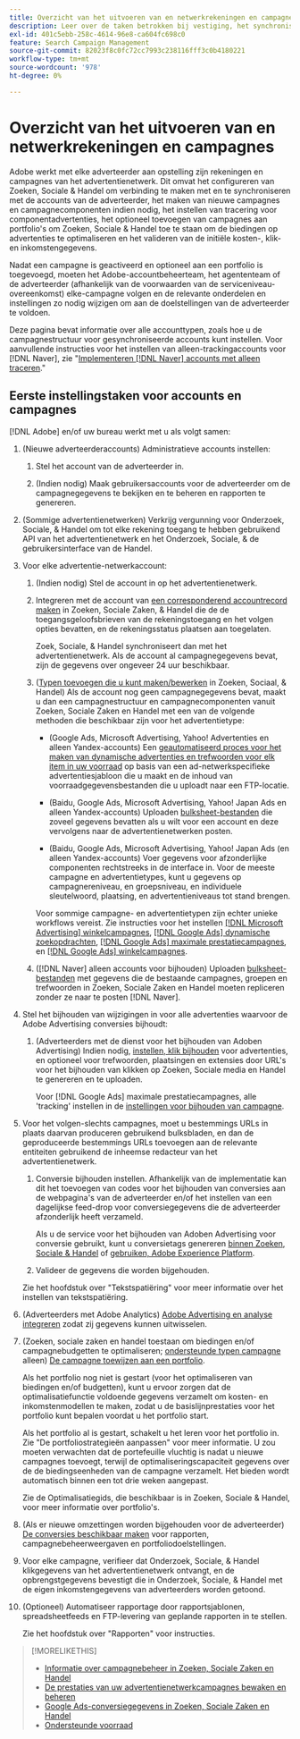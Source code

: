 ```yaml
---
title: Overzicht van het uitvoeren van en netwerkrekeningen en campagnes
description: Leer over de taken betrokken bij vestiging, het synchroniseren, en het beheren van uw rekeningen van het advertentienetwerk.
exl-id: 401c5ebb-258c-4614-96e8-ca604fc698c0
feature: Search Campaign Management
source-git-commit: 82023f8c0fc72cc7993c238116fff3c0b4180221
workflow-type: tm+mt
source-wordcount: '978'
ht-degree: 0%

---
```


# Overzicht van het uitvoeren van en netwerkrekeningen en campagnes

Adobe werkt met elke adverteerder aan opstelling zijn rekeningen en campagnes van het advertentienetwerk. Dit omvat het configureren van Zoeken, Sociale &amp; Handel om verbinding te maken met en te synchroniseren met de accounts van de adverteerder, het maken van nieuwe campagnes en campagnecomponenten indien nodig, het instellen van tracering voor componentadvertenties, het optioneel toevoegen van campagnes aan portfolio&#39;s om Zoeken, Sociale &amp; Handel toe te staan om de biedingen op advertenties te optimaliseren en het valideren van de initiële kosten-, klik- en inkomstengegevens.

Nadat een campagne is geactiveerd en optioneel aan een portfolio is toegevoegd, moeten het Adobe-accountbeheerteam, het agententeam of de adverteerder (afhankelijk van de voorwaarden van de serviceniveau-overeenkomst) elke-campagne volgen en de relevante onderdelen en instellingen zo nodig wijzigen om aan de doelstellingen van de adverteerder te voldoen.

Deze pagina bevat informatie over alle accounttypen, zoals hoe u de campagnestructuur voor gesynchroniseerde accounts kunt instellen. Voor aanvullende instructies voor het instellen van alleen-trackingaccounts voor [!DNL Naver], zie &quot;[Implementeren [!DNL Naver] accounts met alleen traceren](/help/search-social-commerce/campaign-management/naver-tracking-only-account-implement.md).&quot;

## Eerste instellingstaken voor accounts en campagnes

[!DNL Adobe] en/of uw bureau werkt met u als volgt samen:

1. (Nieuwe adverteerderaccounts) Administratieve accounts instellen:

   1. Stel het account van de adverteerder in.

   1. (Indien nodig) Maak gebruikersaccounts voor de adverteerder om de campagnegegevens te bekijken en te beheren en rapporten te genereren.

1. (Sommige advertentienetwerken) Verkrijg vergunning voor Onderzoek, Sociale, &amp; Handel om tot elke rekening toegang te hebben gebruikend API van het advertentienetwerk en het Onderzoek, Sociale, &amp; de gebruikersinterface van de Handel.

1. Voor elke advertentie-netwerkaccount:

   1. (Indien nodig) Stel de account in op het advertentienetwerk.

   1. Integreren met de account van [een corresponderend accountrecord maken](/help/search-social-commerce/campaign-management/accounts/ad-network-account-manage.md#create-account) in Zoeken, Sociale Zaken, &amp; Handel die de de toegangsgeloofsbrieven van de rekeningstoegang en het volgen opties bevatten, en de rekeningsstatus plaatsen aan toegelaten.

      Zoek, Sociale, &amp; Handel synchroniseert dan met het advertentienetwerk. Als de account al campagnegegevens bevat, zijn de gegevens over ongeveer 24 uur beschikbaar.

   1. ([Typen toevoegen die u kunt maken/bewerken](/help/search-social-commerce/introduction/supported-inventory.md) in Zoeken, Sociaal, &amp; Handel) Als de account nog geen campagnegegevens bevat, maakt u dan een campagnestructuur en campagnecomponenten vanuit Zoeken, Sociale Zaken en Handel met een van de volgende methoden die beschikbaar zijn voor het advertentietype:

      * (Google Ads, Microsoft Advertising, Yahoo! Advertenties en alleen Yandex-accounts) Een [geautomatiseerd proces voor het maken van dynamische advertenties en trefwoorden voor elk item in uw voorraad](/help/search-social-commerce/campaign-management/inventory-feeds/inventory-feeds-about.md) op basis van een ad-netwerkspecifieke advertentiesjabloon die u maakt en de inhoud van voorraadgegevensbestanden die u uploadt naar een FTP-locatie.

      * (Baidu, Google Ads, Microsoft Advertising, Yahoo! Japan Ads en alleen Yandex-accounts) Uploaden [bulksheet-bestanden](/help/search-social-commerce/campaign-management/bulksheets/bulksheet-about.md) die zoveel gegevens bevatten als u wilt voor een account en deze vervolgens naar de advertentienetwerken posten.

      * (Baidu, Google Ads, Microsoft Advertising, Yahoo! Japan Ads (en alleen Yandex-accounts) Voer gegevens voor afzonderlijke componenten rechtstreeks in de interface in. Voor de meeste campagne en advertentietypes, kunt u gegevens op campagnereniveau, en groepsniveau, en individuele sleutelwoord, plaatsing, en advertentieniveaus tot stand brengen.

      Voor sommige campagne- en advertentietypen zijn echter unieke workflows vereist. Zie instructies voor het instellen [[!DNL Microsoft Advertising] winkelcampagnes](/help/search-social-commerce/campaign-management/special-campaign-types/microsoft-shopping-campaigns.md), [[!DNL Google Ads] dynamische zoekopdrachten](/help/search-social-commerce/campaign-management/special-campaign-types/google-dynamic-search-ads.md), [[!DNL Google Ads] maximale prestatiecampagnes](/help/search-social-commerce/campaign-management/special-campaign-types/google-performance-max-campaigns.md), en [[!DNL Google Ads] winkelcampagnes](/help/search-social-commerce/campaign-management/special-campaign-types/google-shopping-campaigns.md).

   1. ([!DNL Naver] alleen accounts voor bijhouden) Uploaden [bulksheet-bestanden](/help/search-social-commerce/campaign-management/bulksheets/bulksheet-about.md) met gegevens die de bestaande campagnes, groepen en trefwoorden in Zoeken, Sociale Zaken en Handel moeten repliceren zonder ze naar te posten [!DNL Naver].

1. Stel het bijhouden van wijzigingen in voor alle advertenties waarvoor de Adobe Advertising conversies bijhoudt:

   1. (Adverteerders met de dienst voor het bijhouden van Adoben Advertising) Indien nodig, [instellen, klik bijhouden](/help/search-social-commerce/tracking/click-tracking-ways-to-generate.md) voor advertenties, en optioneel voor trefwoorden, plaatsingen en extensies door URL&#39;s voor het bijhouden van klikken op Zoeken, Sociale media en Handel te genereren en te uploaden.

      Voor [!DNL Google Ads] maximale prestatiecampagnes, alle &#39;tracking&#39; instellen in de [instellingen voor bijhouden van campagne](/help/search-social-commerce/campaign-management/campaigns/campaign-settings-google.md).

1. Voor het volgen-slechts campagnes, moet u bestemmings URLs in plaats daarvan produceren gebruikend bulksbladen, en dan de geproduceerde bestemmings URLs toevoegen aan de relevante entiteiten gebruikend de inheemse redacteur van het advertentienetwerk.

   1. Conversie bijhouden instellen. Afhankelijk van de implementatie kan dit het toevoegen van codes voor het bijhouden van conversies aan de webpagina&#39;s van de adverteerder en/of het instellen van een dagelijkse feed-drop voor conversiegegevens die de adverteerder afzonderlijk heeft verzameld.

      Als u de service voor het bijhouden van Adoben Advertising voor conversie gebruikt, kunt u conversietags genereren [binnen Zoeken, Sociale &amp; Handel](/help/search-social-commerce/tools/conversion-tag-generate.md) of [gebruiken, Adobe Experience Platform](https://experienceleague.adobe.com/docs/experience-platform/destinations/catalog/advertising/adobe-advertising-cloud.html).

   1. Valideer de gegevens die worden bijgehouden.

   Zie het hoofdstuk over &quot;Tekstspatiëring&quot; voor meer informatie over het instellen van tekstspatiëring.

1. (Adverteerders met Adobe Analytics) [Adobe Advertising en analyse integreren](https://experienceleague.adobe.com/docs/advertising/integrations/analytics/overview.html) zodat zij gegevens kunnen uitwisselen.

1. (Zoeken, sociale zaken en handel toestaan om biedingen en/of campagnebudgetten te optimaliseren; [ondersteunde typen campagne](/help/search-social-commerce/introduction/supported-inventory.md) alleen) [De campagne toewijzen aan een portfolio](/help/search-social-commerce/campaign-management/campaign-assign-to-portfolio.md).

   Als het portfolio nog niet is gestart (voor het optimaliseren van biedingen en/of budgetten), kunt u ervoor zorgen dat de optimalisatiefunctie voldoende gegevens verzamelt om kosten- en inkomstenmodellen te maken, zodat u de basislijnprestaties voor het portfolio kunt bepalen voordat u het portfolio start.

   Als het portfolio al is gestart, schakelt u het leren voor het portfolio in. Zie &quot;De portfoliostrategieën aanpassen&quot; voor meer informatie. U zou moeten verwachten dat de portefeuille vluchtig is nadat u nieuwe campagnes toevoegt, terwijl de optimaliseringscapaciteit gegevens over de de biedingseenheden van de campagne verzamelt. Het bieden wordt automatisch binnen een tot drie weken aangepast.

   Zie de Optimalisatiegids, die beschikbaar is in Zoeken, Sociale &amp; Handel, voor meer informatie over portfolio&#39;s.<!-- verify convention for referencing Optimization Guide here -->

1. (Als er nieuwe omzettingen worden bijgehouden voor de adverteerder) [De conversies beschikbaar maken](/help/search-social-commerce/admin/transaction-properties/transaction-property-about.md) voor rapporten, campagnebeheerweergaven en portfoliodoelstellingen.

1. Voor elke campagne, verifieer dat Onderzoek, Sociale, &amp; Handel klikgegevens van het advertentienetwerk ontvangt, en de opbrengstgegevens bevestigt die in Onderzoek, Sociale, &amp; Handel met de eigen inkomstengegevens van adverteerders worden getoond.

1. (Optioneel) Automatiseer rapportage door rapportsjablonen, spreadsheetfeeds en FTP-levering van geplande rapporten in te stellen.

   Zie het hoofdstuk over &quot;Rapporten&quot; voor instructies.

>[!MORELIKETHIS]
>
>* [Informatie over campagnebeheer in Zoeken, Sociale Zaken en Handel](campaign-management-about.md)
>* [De prestaties van uw advertentienetwerkcampagnes bewaken en beheren](monitor-performance-campaigns.md)
>* [Google Ads-conversiegegevens in Zoeken, Sociale Zaken en Handel](google-conversion-data.md)
>* [Ondersteunde voorraad](/help/search-social-commerce/introduction/supported-inventory.md)
